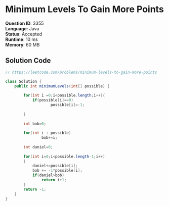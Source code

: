 # Minimum Levels To Gain More Points

**Question ID**: 3355  
**Language**: Java  
**Status**: Accepted  
**Runtime**: 10 ms  
**Memory**: 60 MB  

## Solution Code
```java
// https://leetcode.com/problems/minimum-levels-to-gain-more-points

class Solution {
    public int minimumLevels(int[] possible) {
        
        for(int i =0;i<possible.length;i++){
            if(possible[i]==0)
                    possible[i]=-1;
            
        }   
        
        int bob=0;
        
        for(int i : possible)
                bob+=i;
        
        int daniel=0;
        
        for(int i=0;i<possible.length-1;i++)
        {
            daniel+=possible[i];
            bob += -1*possible[i];
            if(daniel>bob)
                return i+1;
        }
        return -1;
    }
}
```
